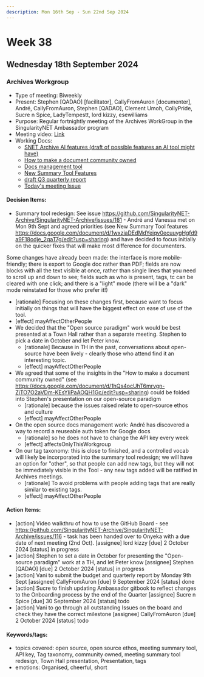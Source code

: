 ```yaml
---
description: Mon 16th Sep - Sun 22nd Sep 2024
---
```


# Week 38

## Wednesday 18th September 2024

### Archives Workgroup

- Type of meeting: Biweekly
- Present: Stephen [QADAO] [facilitator], CallyFromAuron [documenter], André, CallyFromAuron, Stephen [QADAO], Clement Umoh, CollyPride, Sucre n Spice, LadyTempestt, lord kizzy, esewilliams
- Purpose: Regular fortnightly meeting of the Archives WorkGroup in the SingularityNET Ambassador program
- Meeting video: [Link](https://www.youtube.com/playlist?list=PL4dGsCqdRj6ct6TwdrVKm_Bjg2ToCjzQh)
- Working Docs:
  - [SNET Archive AI features (draft of possible features an AI tool might have)](https://docs.google.com/document/d/1LROsgVAQ9fQbNgMRK5qMI8q8KYsN-rGI-Gq9lvXAN5w/edit?usp=sharing)
  - [How to make a document community owned](https://docs.google.com/document/d/1hQs4ocUhT6mrvgn-ZjTO7O2aVDm-KEsYIiPaAOQH1Gc/edit?usp=sharing)
  - [Docs management tool](https://snet-doc-manager.netlify.app/#)
  - [New Summary Tool Features](https://docs.google.com/document/d/1wxziaDEdMdYeiqv0ecuuygHgfd9a9F18odje_2qaT7g/edit?usp=sharing)
  - [draft Q3 quarterly report](https://docs.google.com/document/d/1ZJeuLJ_5GYUjxZiUUEfXHkMfDTJoH11wjLmsTU-K3n0/edit?usp=sharing)
  - [Today's meeting Issue ](https://github.com/SingularityNET-Archive/SingularityNET-Archive/issues/202)

#### Decision Items:
- Summary tool redesign: See issue https://github.com/SingularityNET-Archive/SingularityNET-Archive/issues/181 - André and Vanessa met on Mon 9th Sept and agreed priorities (see New Summary Tool features https://docs.google.com/document/d/1wxziaDEdMdYeiqv0ecuuygHgfd9a9F18odje_2qaT7g/edit?usp=sharing) and have decided to focus initially on the quicker fixes that will make most difference for documenters.

Some changes have already been made: the interface is more mobile-friendly; there is export to Google doc rather than PDF; fields are now blocks with all the text visible at once, rather than single lines that you need to scroll up and down to see; fields such as who is present, tags, tc can be cleared with one click; and there is a "light" mode (there will be a "dark" mode reinstated for those who prefer it!)
  - [rationale] Focusing on these changes first, because want to focus initially on things that will have the biggest effect on ease of use of the tool. 
  - [effect] mayAffectOtherPeople
- We decided that the "Open source paradigm" work would be best presented at a Town Hall rather than a separate meeting. Stephen to pick a date in October and let Peter know.
  - [rationale] Because in TH in the past, conversations about open-source have been lively - clearly those who attend find it an interesting topic.
  - [effect] mayAffectOtherPeople
- We agreed that some of the insights in the "How to make a document community owned" (see https://docs.google.com/document/d/1hQs4ocUhT6mrvgn-ZjTO7O2aVDm-KEsYIiPaAOQH1Gc/edit?usp=sharing) could be folded into Stephen's presentation on our open-source paradigm
  - [rationale] because the issues raised relate to open-source ethos and culture
  - [effect] mayAffectOtherPeople
- On the open source docs management work: André has discovered a way to record a reuseable auth token for Google docs 
  - [rationale] so he does not have to change the API key every week
  - [effect] affectsOnlyThisWorkgroup
- On our tag taxonomy: this is close to finished, and a controlled vocab will likely be incorporated into the summary tool redesign; we will have an option for "other", so that people can add new tags, but they will not be immediately visible in the Tool - any new tags added will be ratified in Archives meetings.
  - [rationale] To avoid problems with people adding tags that are really similar to existing tags.
  - [effect] mayAffectOtherPeople

#### Action Items:
- [action] Video walkthru of how to use the GitHub Board - see https://github.com/SingularityNET-Archive/SingularityNET-Archive/issues/116  - task has been handed over to Onyeka with a due date of next meeting (2nd Oct). [assignee] lord kizzy [due] 2 October 2024 [status] in progress
- [action] Stephen to set a date in October for presenting the "Open-source paradigm" work at a TH, and let Peter know [assignee] Stephen [QADAO] [due] 2 October 2024 [status] in progress
- [action] Vani to submit the budget and quarterly report by Monday 9th Sept [assignee] CallyFromAuron [due] 9 September 2024 [status] done
- [action] Sucre to finish updating Ambassador gitbook to reflect changes to the Onboarding process by the end of the Quarter [assignee] Sucre n Spice [due] 30 September 2024 [status] todo
- [action] Vani to go through all outstanding Issues on the board and check they have the correct milestone [assignee] CallyFromAuron [due] 2 October 2024 [status] todo

#### Keywords/tags:
- topics covered: open source, open source ethos, meeting summary tool, API key, Tag taxonomy, community owned, meeting summary tool redesign, Town Hall presentation, Presentation, tags
- emotions: Organised, cheerful, short